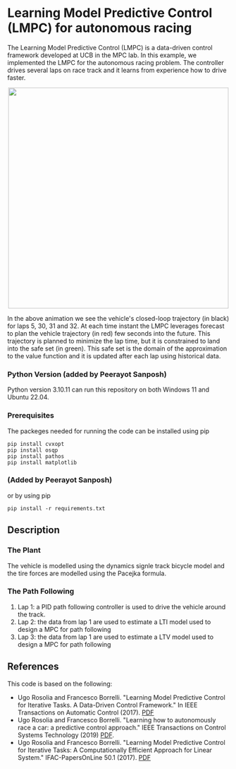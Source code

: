 # Learning Model Predictive Control (LMPC) for autonomous racing

The Learning Model Predictive Control (LMPC) is a data-driven control framework developed at UCB in the MPC lab. In this example, we implemented the LMPC for the autonomous racing problem. The controller drives several laps on race track and it learns from experience how to drive faster.

<p align="center">
<img src="https://github.com/urosolia/RacingLMPC/blob/master/src/ClosedLoop_multiLap.gif" width="500" />
</p>

In the above animation we see the vehicle's closed-loop trajectory (in black) for laps 5, 30, 31 and 32. At each time instant the LMPC leverages forecast to plan the vehicle trajectory (in red) few seconds into the future. This trajectory is planned to minimize the lap time, but it is constrained to land into the safe set (in green). This safe set is the domain of the approximation to the value function and it is updated after each lap using historical data.

### Python Version (added by Peerayot Sanposh)
Python version 3.10.11 can run this repository on both Windows 11 and Ubuntu 22.04.

### Prerequisites

The packeges needed for running the code can be installed using pip

```
pip install cvxopt
pip install osqp
pip install pathos
pip install matplotlib
```

### (Added by Peerayot Sanposh) 
or by using pip
```
pip install -r requirements.txt
```

## Description

### The Plant
The vehicle is modelled using the dynamics signle track bicycle model and the tire forces are modelled using the Pacejka formula.

### The Path Following
1) Lap 1: a PID path following controller is used to drive the vehicle around the track.
2) Lap 2: the data from lap 1 are used to estimate a LTI model used to design a MPC for path following
3) Lap 3: the data from lap 1 are used to estimate a LTV model used to design a MPC for path following


## References

This code is based on the following:

* Ugo Rosolia and Francesco Borrelli. "Learning Model Predictive Control for Iterative Tasks. A Data-Driven Control Framework." In IEEE Transactions on Automatic Control (2017). [PDF](https://ieeexplore.ieee.org/document/8039204/)
* Ugo Rosolia and Francesco Borrelli. "Learning how to autonomously race a car: a predictive control approach." IEEE Transactions on Control Systems Technology (2019) [PDF](https://ieeexplore.ieee.org/abstract/document/8896988).
* Ugo Rosolia and Francesco Borrelli. "Learning Model Predictive Control for Iterative Tasks: A Computationally Efficient Approach for Linear System." IFAC-PapersOnLine 50.1 (2017). [PDF](https://arxiv.org/pdf/1702.07064.pdf)
